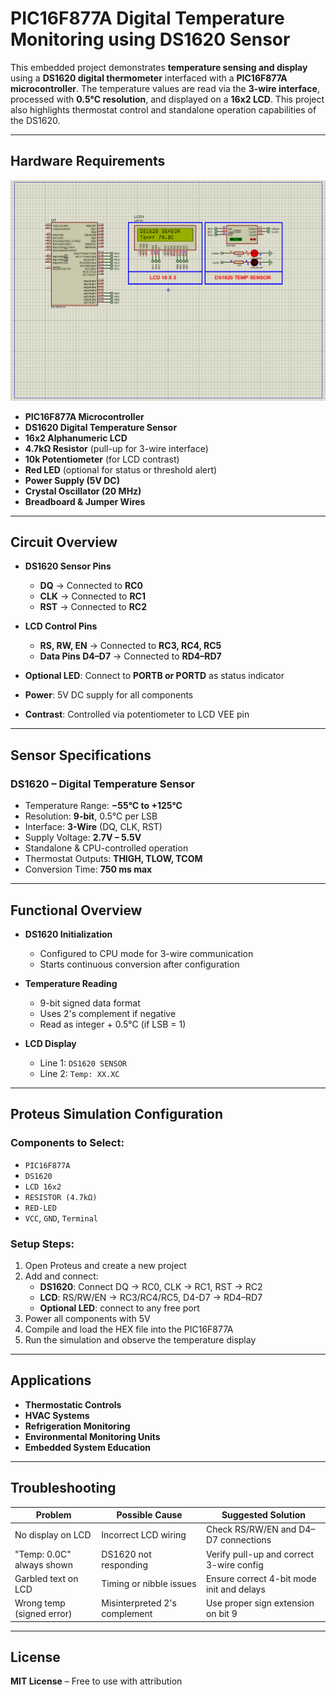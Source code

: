 # PIC16F877A Digital Temperature Monitoring using DS1620 Sensor

This embedded project demonstrates **temperature sensing and display** using a **DS1620 digital thermometer** interfaced with a **PIC16F877A microcontroller**. The temperature values are read via the **3-wire interface**, processed with **0.5°C resolution**, and displayed on a **16x2 LCD**. This project also highlights thermostat control and standalone operation capabilities of the DS1620.

---

## Hardware Requirements  
![PIC16F877A DS1620 LCD Circuit](circuit.png)

- **PIC16F877A Microcontroller**  
- **DS1620 Digital Temperature Sensor**  
- **16x2 Alphanumeric LCD**  
- **4.7kΩ Resistor** (pull-up for 3-wire interface)  
- **10k Potentiometer** (for LCD contrast)  
- **Red LED** (optional for status or threshold alert)  
- **Power Supply (5V DC)**  
- **Crystal Oscillator (20 MHz)**  
- **Breadboard & Jumper Wires**

---

## Circuit Overview

- **DS1620 Sensor Pins**  
  - **DQ** → Connected to **RC0**  
  - **CLK** → Connected to **RC1**  
  - **RST** → Connected to **RC2**

- **LCD Control Pins**  
  - **RS, RW, EN** → Connected to **RC3, RC4, RC5**  
  - **Data Pins D4–D7** → Connected to **RD4–RD7**

- **Optional LED**: Connect to **PORTB or PORTD** as status indicator  
- **Power**: 5V DC supply for all components  
- **Contrast**: Controlled via potentiometer to LCD VEE pin

---

## Sensor Specifications

### DS1620 – Digital Temperature Sensor

- Temperature Range: **−55°C to +125°C**  
- Resolution: **9-bit**, 0.5°C per LSB  
- Interface: **3-Wire** (DQ, CLK, RST)  
- Supply Voltage: **2.7V – 5.5V**  
- Standalone & CPU-controlled operation  
- Thermostat Outputs: **THIGH, TLOW, TCOM**  
- Conversion Time: **750 ms max**

---

## Functional Overview

- **DS1620 Initialization**
  - Configured to CPU mode for 3-wire communication
  - Starts continuous conversion after configuration

- **Temperature Reading**
  - 9-bit signed data format  
  - Uses 2's complement if negative  
  - Read as integer + 0.5°C (if LSB = 1)

- **LCD Display**
  - Line 1: `DS1620 SENSOR`  
  - Line 2: `Temp: XX.XC`

---

## Proteus Simulation Configuration

### Components to Select:
- `PIC16F877A`  
- `DS1620`  
- `LCD 16x2`  
- `RESISTOR (4.7kΩ)`  
- `RED-LED`  
- `VCC`, `GND`, `Terminal`

### Setup Steps:
1. Open Proteus and create a new project  
2. Add and connect:
   - **DS1620**: Connect DQ → RC0, CLK → RC1, RST → RC2  
   - **LCD**: RS/RW/EN → RC3/RC4/RC5, D4-D7 → RD4–RD7  
   - **Optional LED**: connect to any free port  
3. Power all components with 5V  
4. Compile and load the HEX file into the PIC16F877A  
5. Run the simulation and observe the temperature display

---

## Applications

- **Thermostatic Controls**  
- **HVAC Systems**  
- **Refrigeration Monitoring**  
- **Environmental Monitoring Units**  
- **Embedded System Education**

---

## Troubleshooting

| Problem                  | Possible Cause                 | Suggested Solution                   |
|--------------------------|--------------------------------|---------------------------------------|
| No display on LCD        | Incorrect LCD wiring           | Check RS/RW/EN and D4–D7 connections  |
| "Temp: 0.0C" always shown| DS1620 not responding          | Verify pull-up and correct 3-wire config |
| Garbled text on LCD      | Timing or nibble issues        | Ensure correct 4-bit mode init and delays |
| Wrong temp (signed error)| Misinterpreted 2's complement  | Use proper sign extension on bit 9    |

---

## License  
**MIT License** – Free to use with attribution  
